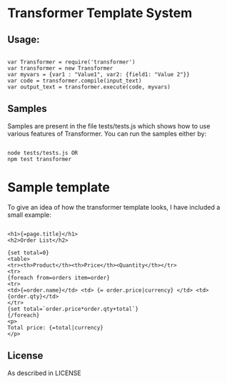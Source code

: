 #	Transformer Template System

## Usage:
<pre><code>
var Transformer = require('transformer')
var transformer = new Transformer
var myvars = {var1 : "Value1", var2: {field1: "Value 2"}}
var code = transformer.compile(input_text)
var output_text = transformer.execute(code, myvars)
</code></pre>

## Samples 
Samples are present in the file tests/tests.js which shows how to use various features of Transformer.
You can run the samples either by:
<pre><code>
node tests/tests.js OR
npm test transformer
</code></pre>

# Sample template

To give an idea of how the transformer template looks, I have included a small example:
<pre><code>
&lt;h1&gt;{=page.title}&lt;/h1&gt;
&lt;h2&gt;Order List&lt;/h2&gt;

{set total=0}
&lt;table&gt;
&lt;tr&gt;&lt;th&gt;Product&lt;/th&gt;&lt;th&gt;Price&lt;/th&gt;&lt;Quantity&lt;/th&gt;&lt;/tr&gt;
&lt;tr&gt;
{foreach from=orders item=order}
&lt;tr&gt;
&lt;td&gt;{=order.name}&lt;/td&gt; &lt;td&gt; {= order.price|currency} &lt;/td&gt; &lt;td&gt;{order.qty}&lt;/td&gt;
&lt;/tr&gt;
{set total=`order.price*order.qty+total`}
{/foreach}
&lt;p&gt;
Total price: {=total|currency}
&lt;/p&gt;
</code></pre>


## License 
As described in LICENSE
